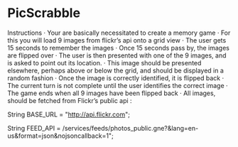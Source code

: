 # PicScrabble
 Instructions
·  Your are basically necessitated to create a memory game
·  For this you will load 9 images from flickr’s api onto a grid view
·  The user gets 15 seconds to remember the images
·  Once 15 seconds pass by, the images are flipped over
·  The user is then presented with one of the 9 images, and is asked to point out its location.
·  This image should be presented elsewhere, perhaps above or below the grid, and should be displayed in a random fashion
·  Once the image is correctly identified, it is flipped back
·  The current turn is not complete until the user identifies the correct image
·  The game ends when all 9 images have been flipped back
·  All images, should be fetched from Flickr’s public api : 
	
  String BASE_URL = "http://api.flickr.com";
  
  String FEED_API = /services/feeds/photos_public.gne?&lang=en-us&format=json&nojsoncallback=1";
